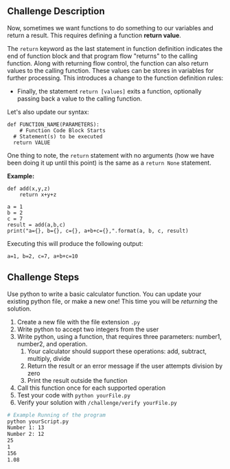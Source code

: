 ## Challenge Description
Now, sometimes we want functions to do something to our variables and return a result. This requires defining a function **return value**.

The `return` keyword as the last statement in function definition indicates the end of function block and that program flow "returns" to the calling function. Along with returning flow control, the function can also return values to the calling function. These values can be stores in variables for further processing. This introduces a change to the function definition rules:
- Finally, the statement `return [values]` exits a function, optionally passing back a value to the calling function.

Let's also update our syntax:
```
def FUNCTION_NAME(PARAMETERS):
	# Function Code Block Starts
  # Statement(s) to be executed
  return VALUE
```

One thing to note, the `return` statement with no arguments (how we have been doing it up until this point) is the same as a `return None` statement. 

**Example:**
```
def add(x,y,z)
	return x+y+z
  
a = 1
b = 2
c = 7
result = add(a,b,c)
print("a={}, b={}, c={}, a+b+c={},".format(a, b, c, result)
```
Executing this will produce the following output:
```
a=1, b=2, c=7, a+b+c=10
```


## Challenge Steps
Use python to write a basic calculator function. You can update your existing python file, or make a new one! This time you will be _returning_ the solution.

1. Create a new file with the file extension `.py`
2. Write python to accept two integers from the user
3. Write python, using a function, that requires three parameters: number1, number2, and operation. 
   1. Your calculator should support these operations: add, subtract, multiply, divide
   2. Return the result or an error message if the user attempts division by zero
   3. Print the result outside the function
4. Call this function once for each supported operation
5. Test your code with `python yourFile.py`
6. Verify your solution with `/challenge/verify yourFile.py`

```bash
# Example Running of the program
python yourScript.py
Number 1: 13
Number 2: 12
25
1
156
1.08
```
